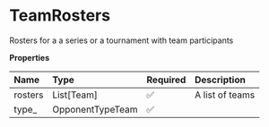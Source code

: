 # TeamRosters

Rosters for a a series or a tournament with team participants

**Properties**

| Name    | Type             | Required | Description     |
| :------ | :--------------- | :------- | :-------------- |
| rosters | List[Team]       | ✅       | A list of teams |
| type\_  | OpponentTypeTeam | ✅       |                 |
